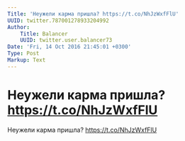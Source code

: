 ```yaml
---
Title: 'Неужели карма пришла? https://t.co/NhJzWxfFlU'
UUID: twitter.787001278933204992
Author:
    Title: Balancer
    UUID: twitter.user.balancer73
Date: 'Fri, 14 Oct 2016 21:45:01 +0300'
Type: Post
Markup: Text
---
```


# Неужели карма пришла? https://t.co/NhJzWxfFlU

Неужели карма пришла? https://t.co/NhJzWxfFlU